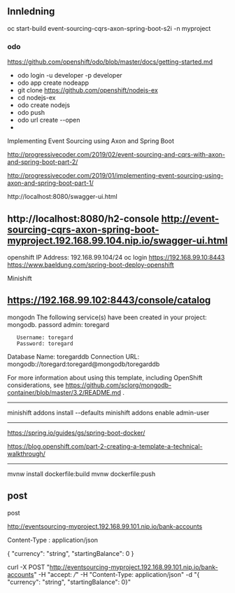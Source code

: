 
## Innledning
oc start-build event-sourcing-cqrs-axon-spring-boot-s2i -n myproject

### odo
https://github.com/openshift/odo/blob/master/docs/getting-started.md
* odo login -u developer -p developer
* odo app create nodeapp
* git clone https://github.com/openshift/nodejs-ex
* cd nodejs-ex
* odo create nodejs
* odo push
* odo url create --open
*

Implementing Event Sourcing using Axon and Spring Boot

http://progressivecoder.com/2019/02/event-sourcing-and-cqrs-with-axon-and-spring-boot-part-2/

http://progressivecoder.com/2019/01/implementing-event-sourcing-using-axon-and-spring-boot-part-1/

http://localhost:8080/swagger-ui.html

http://localhost:8080/h2-console
http://event-sourcing-cqrs-axon-spring-boot-myproject.192.168.99.104.nip.io/swagger-ui.html
--------
openshift
IP Address:  192.168.99.104/24
oc login https://192.168.99.10:8443
https://www.baeldung.com/spring-boot-deploy-openshift

Minishift


https://192.168.99.102:8443/console/catalog
--------
mongodn
The following service(s) have been created in your project: mongodb.
       passord admin: toregard
       
       Username: toregard
       Password: toregard
  Database Name: toregarddb
 Connection URL: mongodb://toregard:toregard@mongodb/toregarddb

For more information about using this template, including OpenShift considerations, see https://github.com/sclorg/mongodb-container/blob/master/3.2/README.md .


---------------
minishift addons install --defaults
minishift addons enable admin-user

---------
https://spring.io/guides/gs/spring-boot-docker/

https://blog.openshift.com/part-2-creating-a-template-a-technical-walkthrough/

-------
mvnw install dockerfile:build
mvnw dockerfile:push

## post
post

http://eventsourcing-myproject.192.168.99.101.nip.io/bank-accounts

Content-Type : application/json

{
  "currency": "string",
  "startingBalance": 0
}


curl -X POST "http://eventsourcing-myproject.192.168.99.101.nip.io/bank-accounts" -H "accept: */*" -H "Content-Type: application/json" -d "{ \"currency\": \"string\", \"startingBalance\": 0}"